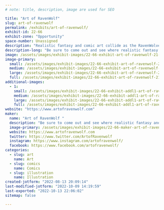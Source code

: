 ```yaml
---
# note: title, description, image are used for SEO

title: "Art of RavenWolf"
slug: art-of-ravenwolf
permalink: /exhibits/art-of-ravenwolf/
exhibit-id: 22-66
exhibit-zone: "Opportunity"
space-number: Unassigned
description: "Realistic fantasy and comic art collide as the RavenWolves show you their imagination."
description-long: "Be sure to come out and see where realistic fantasy and comic art collide as artists Graven & Monica RavenWolf show you their imagination. Watch the creation take fold in real-time as one specializes in creating on matte board with color pencils and acrylics while the other shows you how digital art and traditional can work together! This is an exhibit you won&#039;t want to miss."
image: /assets/images/exhibit-images/22-66-exhibit-art-of-ravenwolf-21-215-exhibit-art-of-ravenwolf-art-of-ravenwolf-maker-faire-large-large.jpg
image-primary: 
  small: /assets/images/exhibit-images/22-66-exhibit-art-of-ravenwolf-21-215-exhibit-art-of-ravenwolf-art-of-ravenwolf-maker-faire-large-small.jpg
  medium: /assets/images/exhibit-images/22-66-exhibit-art-of-ravenwolf-21-215-exhibit-art-of-ravenwolf-art-of-ravenwolf-maker-faire-large-medium.jpg
  large: /assets/images/exhibit-images/22-66-exhibit-art-of-ravenwolf-21-215-exhibit-art-of-ravenwolf-art-of-ravenwolf-maker-faire-large-large.jpg
  full: /assets/images/exhibit-images/22-66-exhibit-art-of-ravenwolf-21-215-exhibit-art-of-ravenwolf-art-of-ravenwolf-maker-faire-large-full.jpg
additional-images: 
  - 1:
    small: /assets/images/exhibit-images/22-66-exhibit-addl1-art-of-ravenwolf-21-215-exhibit-addl1-art-of-ravenwolf-art-of-ravenwolf-setup-large-small.jpg
    medium: /assets/images/exhibit-images/22-66-exhibit-addl1-art-of-ravenwolf-21-215-exhibit-addl1-art-of-ravenwolf-art-of-ravenwolf-setup-large-medium.jpg
    large: /assets/images/exhibit-images/22-66-exhibit-addl1-art-of-ravenwolf-21-215-exhibit-addl1-art-of-ravenwolf-art-of-ravenwolf-setup-large-large.jpg
    full: /assets/images/exhibit-images/22-66-exhibit-addl1-art-of-ravenwolf-21-215-exhibit-addl1-art-of-ravenwolf-art-of-ravenwolf-setup-large-full.jpg
website: "https://www.artofravenwolf.com"
maker: 
  name: "Art of RavenWolf "
  description: "Be sure to come out and see where realistic fantasy and comic art collide as artists Graven & Monica RavenWolf show you their imagination. Watch the creation take fold in real-time as one specializes in creating on matte board with color pencils and acrylics while the other shows you how digital art and traditional can work together! This is an exhibit you won&#039;t want to miss."
  image-primary: /assets/images/exhibit-images/22-66-maker-art-of-ravenwolf-graven-monica-ravenwolf-medium.jpg
  website: https://www.artofravenwolf.com
  twitter: https://www.twitter.com/ArtofRavenwolf
  instagram: https://www.instagram.com/artofravenwolf/
  facebook: https://www.facebook.com/artofravenwolf/
categories: 
  - slug: art
    name: Art
  - slug: comics
    name: Comics
  - slug: illustration
    name: Illustration
created-jotform: "2022-08-13 20:09:14"
last-modified-jotform: "2022-10-09 14:19:59"
last-exported: "2022-10-13 22:06:02"
sitemap: false

---
```

